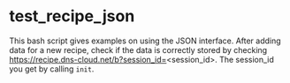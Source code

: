 # test_recipe_json

This bash script gives examples on using the JSON interface. After adding data for a new recipe, check if the data is correctly stored by checking https://recipe.dns-cloud.net/b?session_id=<session_id>. The session_id you get by calling `init`.

